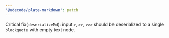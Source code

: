 ```yaml
---
'@udecode/plate-markdown': patch
---
```


Critical fix(`deserializeMd`): input `>`, `>>`, `>>>` should be deserialized to a single `blockquote` with empty text node.
